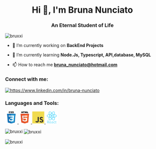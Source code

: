 <h1 align="center">Hi 👋, I'm Bruna Nunciato</h1>
<h3 align="center">An Eternal Student of Life</h3>

<p align="left"> <img src="https://komarev.com/ghpvc/?username=bruxxi&label=Profile%20views&color=0e75b6&style=flat" alt="bruxxi" /> </p>

- 🔭 I’m currently working on **BackEnd Projects**

- 🌱 I’m currently learning **Node.Js, Typescript, API,database, MySQL**

- 📫 How to reach me **bruna_nunciato@hotmail.com**

<h3 align="left">Connect with me:</h3>
<p align="left">
<a href="https://linkedin.com/in/https://www.linkedin.com/in/bruna-nunciato" target="blank"><img align="center" src="https://raw.githubusercontent.com/rahuldkjain/github-profile-readme-generator/master/src/images/icons/Social/linked-in-alt.svg" alt="https://www.linkedin.com/in/bruna-nunciato" height="30" width="40" /></a>
</p>

<h3 align="left">Languages and Tools:</h3>
<p align="left"> <a href="https://www.w3schools.com/css/" target="_blank"> <img src="https://raw.githubusercontent.com/devicons/devicon/master/icons/css3/css3-original-wordmark.svg" alt="css3" width="40" height="40"/> </a> <a href="https://www.w3.org/html/" target="_blank"> <img src="https://raw.githubusercontent.com/devicons/devicon/master/icons/html5/html5-original-wordmark.svg" alt="html5" width="40" height="40"/> </a> <a href="https://developer.mozilla.org/en-US/docs/Web/JavaScript" target="_blank"> <img src="https://raw.githubusercontent.com/devicons/devicon/master/icons/javascript/javascript-original.svg" alt="javascript" width="40" height="40"/> </a> <a href="https://reactjs.org/" target="_blank"> <img src="https://raw.githubusercontent.com/devicons/devicon/master/icons/react/react-original-wordmark.svg" alt="react" width="40" height="40"/> </a> </p>

<p><img align="left" src="https://github-readme-stats.vercel.app/api/top-langs?username=bruxxi&show_icons=true&locale=en&layout=compact" alt="bruxxi" /></p>

<p>&nbsp;<img align="center" src="https://github-readme-stats.vercel.app/api?username=bruxxi&show_icons=true&locale=en" alt="bruxxi" /></p>

<p><img align="center" src="https://github-readme-streak-stats.herokuapp.com/?user=bruxxi&" alt="bruxxi" /></p>
